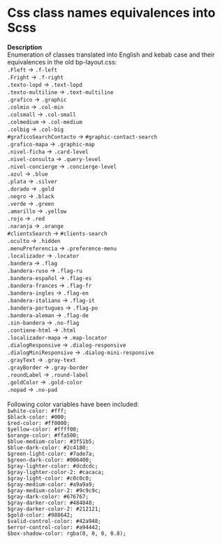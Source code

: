 # Css class names equivalences into Scss

<b>Description</b> <br>Enumeration of classes translated into English and kebab case and their equivalences in the old bp-layout.css:<br> `.Fleft` -> `.f-left`<br>`.Fright` -> `.f-right`<br>`.texto-lopd` -> `.text-lopd`<br> `.texto-multiline` -> `.text-multiline`<br> `.grafico` -> `.graphic`<br>
`.colmin` -> `.col-min`<br>
`.colsmall` -> `.col-small`<br>
`.colmedium` -> `.col-medium`<br>
`.colbig` -> `.col-big`<br>
`#graficoSearchContacto` -> `#graphic-contact-search`<br> `.grafico-mapa` -> `.graphic-map`<br> `.nivel-ficha` -> `.card-level`<br> `.nivel-consulta` -> `.query-level`<br> `.nivel-concierge` -> `.concierge-level`<br> `.azul` -> `.blue`<br> `.plata` -> `.silver`<br> `.dorado` -> `.gold`<br> `.negro` -> `.black`<br> `.verde` -> `.green`<br> `.amarillo` -> `.yellow`<br> `.rojo` -> `.red`<br> `.naranja` -> `.orange`<br> `#clientsSearch` -> `#clients-search`<br> `.oculto` -> `.hidden`<br> `.menuPreferencia` -> `.preference-menu`<br> `.localizador` -> `.locator`<br> `.bandera` -> `.flag`<br> `.bandera-ruso` -> `.flag-ru`<br> `.bandera-español` -> `.flag-es`<br> `.bandera-frances` -> `.flag-fr`<br> `.bandera-ingles` -> `.flag-en`<br> `.bandera-italiano` -> `.flag-it`<br> `.bandera-portugues` -> `.flag-po`<br> `.bandera-aleman` -> `.flag-de`<br> `.sin-bandera` -> `.no-flag`<br> `.contiene-html` -> `.html`<br> `.localizador-mapa` -> `.map-locator`<br> `.dialogResponsive` -> `.dialog-responsive`<br> `.dialogMiniResponsive` -> `.dialog-mini-responsive`<br> `.grayText` -> `.gray-text`<br>
`.grayBorder` -> `.gray-border`<br>
`.roundLabel` -> `.round-label`<br>
`.goldColor` -> `.gold-color`<br>
`.nopad` -> `.no-pad`<br>
<br>Following color variables have been included:<br>
`$white-color: #fff;`<br>
`$black-color: #000;`<br>
`$red-color: #ff0000;`<br>
`$yellow-color: #ffff00;`<br>
`$orange-color: #ffa500;`<br>
`$blue-medium-color: #3f51b5;`<br>
`$blue-dark-color: #2c4180;`<br>
`$green-light-color: #7ade7a;`<br>
`$green-dark-color: #006400;`<br>
`$gray-lighter-color: #dcdcdc;`<br>
`$gray-lighter-color-2: #cacaca;`<br>
`$gray-light-color: #c0c0c0;`<br>
`$gray-medium-color: #a9a9a9;`<br>
`$gray-medium-color-2: #9c9c9c;`<br>
`$gray-dark-color: #676767;`<br>
`$gray-darker-color: #484848;`<br>
`$gray-darker-color-2: #212121;`<br>
`$gold-color: #988642;`<br>
`$valid-control-color: #42a948;`<br>
`$error-control-color: #a94442;`<br>
`$box-shadow-color: rgba(0, 0, 0, 0.8);`<br>